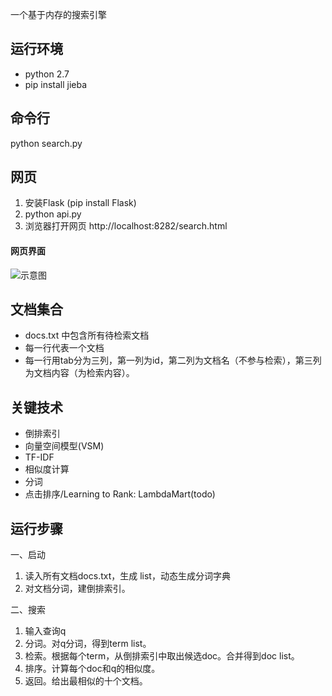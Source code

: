 
一个基于内存的搜索引擎

运行环境
-------
- python 2.7 
- pip install jieba 


命令行
---------
python search.py


网页
-------
1. 安装Flask (pip install Flask)
2. python api.py
3. 浏览器打开网页 http://localhost:8282/search.html

#### 网页界面 
![示意图](https://raw.githubusercontent.com/zhangyoushu/py-mem-search/master/result.png)



文档集合
----------
- docs.txt 中包含所有待检索文档
- 每一行代表一个文档
- 每一行用tab分为三列，第一列为id，第二列为文档名（不参与检索），第三列为文档内容（为检索内容）。


关键技术
-------
- 倒排索引
- 向量空间模型(VSM)
- TF-IDF
- 相似度计算
- 分词
- 点击排序/Learning to Rank: LambdaMart(todo)


运行步骤
-------
一、启动 

1. 读入所有文档docs.txt，生成 list<Doc>，动态生成分词字典
2. 对文档分词，建倒排索引。 


二、搜索 

1. 输入查询q
2. 分词。对q分词，得到term list。
3. 检索。根据每个term，从倒排索引中取出候选doc。合并得到doc list。
4. 排序。计算每个doc和q的相似度。
5. 返回。给出最相似的十个文档。